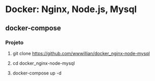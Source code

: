 # Docker: Nginx, Node.js, Mysql

## docker-compose

### Projeto

1. git clone https://github.com/wwwillian/docker_nginx-node-mysql


2. cd docker_nginx-node-mysql


3. docker-compose up -d
